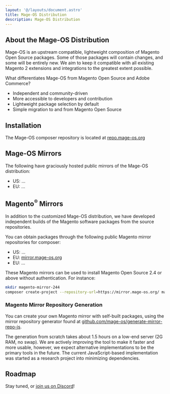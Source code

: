 ```yaml
---
layout: '@/layouts/document.astro'
title: Mage-OS Distribution
description: Mage-OS Distribution
---
```


## About the Mage-OS Distribution

Mage-OS is an upstream compatible, lightweight composition of Magento Open Source packages. Some of those packages will contain changes, and some will be entirely new. We aim to keep it compatible with all existing Magento 2 extensions and integrations to the greatest extent possible.

What differentiates Mage-OS from Magento Open Source and Adobe Commerce?

* Independent and community-driven
* More accessible to developers and contribution
* Lightweight package selection by default
* Simple migration to and from Magento Open Source

## Installation

The Mage-OS composer repository is located at [repo.mage-os.org](https://repo.mage-os.org)

## Mage-OS Mirrors

The following have graciously hosted public mirrors of the Mage-OS distribution:

- US: ...
- EU: ...

## Magento<sup>®</sup> Mirrors

In addition to the customized Mage-OS distribution, we have developed independent builds of the Magento software packages from the source repositories.

You can obtain packages through the following public Magento mirror repositories for composer:

- US: ...
- EU: [mirror.mage-os.org](https://mirror.mage-os.org)
- EU: ...

These Magento mirrors can be used to install Magento Open Source 2.4 or above without authentication. For instance:

```bash
mkdir magento-mirror-244
composer create-project --repository-url=https://mirror.mage-os.org/ magento/project-community-edition magento-mirror-244 2.4.4
```

### Magento Mirror Repository Generation

You can create your own Magento mirror with self-built packages, using the mirror repository generator found at [github.com/mage-os/generate-mirror-repo-js](https://github.com/mage-os/generate-mirror-repo-js).

The generation from scratch takes about 1.5 hours on a low-end server (2G RAM, no swap). We are actively improving the tool to make it faster and more usable, however, we expect alternative implementations to be the primary tools in the future. The current JavaScript-based implementation was started as a research project into minimizing dependencies.

## Roadmap

Stay tuned, or [join us on Discord](https://discord.gg/nvZDVA2NdC)!
